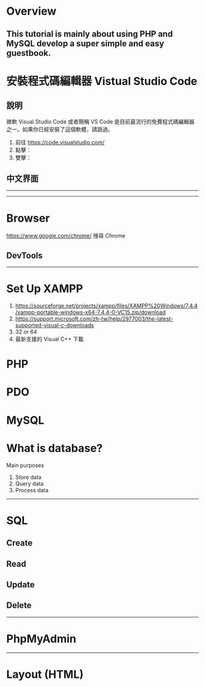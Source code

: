 # Overview

This tutorial is mainly about using PHP and MySQL develop a super simple and easy guestbook.
---
# 安裝程式碼編輯器 Vistual Studio Code
## 說明
微軟 Visual Studio Code 或者簡稱 VS Code 是目前最流行的免費程式碼編輯器之一。如果你已經安裝了這個軟體，請跳過。

1. 前往 https://code.visualstudio.com/
1. 點擊：
1. 雙擊：

## 中文界面


---

---
# Browser
https://www.google.com/chrome/
搜尋 Chrome
## DevTools
---
# Set Up XAMPP
1. https://sourceforge.net/projects/xampp/files/XAMPP%20Windows/7.4.4/xampp-portable-windows-x64-7.4.4-0-VC15.zip/download
1. https://support.microsoft.com/zh-tw/help/2977003/the-latest-supported-visual-c-downloads 
1. 32 or 64
1. 最新支援的 Visual C++ 下載

# PHP
# PDO
# MySQL
# What is database?
Main purposes
1. Store data
2. Query data
3. Process data
---
# SQL
## Create
## Read 
## Update
## Delete
---
# PhpMyAdmin

---
# Layout (HTML)

